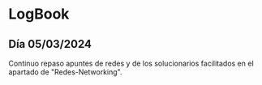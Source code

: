 # LogBook 
## Día 05/03/2024

Continuo repaso apuntes de redes y de los solucionarios facilitados en el apartado de "Redes-Networking".

